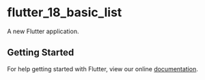 # flutter_18_basic_list

A new Flutter application.

## Getting Started

For help getting started with Flutter, view our online
[documentation](https://flutter.io/).

